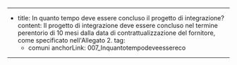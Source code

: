 ---
  - title: In quanto tempo deve essere concluso il progetto di integrazione?
    content: Il progetto di integrazione deve essere concluso nel termine perentorio di 10 mesi dalla data di contrattualizzazione del fornitore, come specificato nell'Allegato 2.
    tag:
      - comuni
    anchorLink: 007_Inquantotempodeveessereco
---